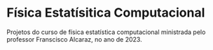 # Física Estatísitica Computacional

Projetos do curso de física estatística computacional ministrada pelo professor Franscisco Alcaraz, no ano de 2023. 